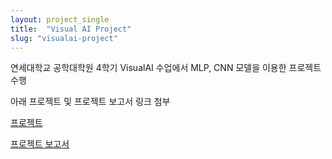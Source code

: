 ```yaml
---
layout: project_single
title:  "Visual AI Project"
slug: "visualai-project"
---
```

연세대학교 공학대학원 4학기 VisualAI 수업에서 MLP, CNN 모델을 이용한 프로젝트 수행

아래 프로젝트 및 프로젝트 보고서 링크 첨부

[프로젝트](https://drive.google.com/file/d/13UBJNAxCsFQyRG3ytadxlAkUsZd_8CQ1/view?usp=sharing)

[프로젝트 보고서](https://drive.google.com/file/d/1w3LGIZ8lOnmjpT3T-du7QoxeglvZGVr7/view?usp=sharing)
